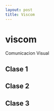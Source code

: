 ```yaml
---
layout: post
title: Viscom
---
```


# viscom
Comunicacion Visual

## Clase 1

## Clase 2

## Clase 3

